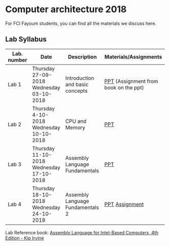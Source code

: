 # Computer architecture 2018

For FCI Fayoum students, you can find all the materials we discuss here.

## Lab Syllabus

| Lab. number | Date                                                    | Description                      | Materials/Assignments                                        |
| ----------- | ------------------------------------------------------- | -------------------------------- | ------------------------------------------------------------ |
| Lab 1       | Thursday<br />27-09-2018<br />Wednesday<br />03-10-2018 | Introduction and basic concepts  | [PPT](/Lab%20slides/Lab%201%20-%20Introduction%20and%20basic%20concepts.pdf) (Assignment from book on the ppt) |
| Lab 2       | Thursday<br />4-10-2018<br />Wednesday<br />10-10-2018  | CPU and Memory                   | [PPT](/Lab%20slides/Lab%202%20-%20CPU%20and%20Memory.pdf)    |
| Lab 3       | Thursday<br />11-10-2018<br />Wednesday<br />17-10-2018 | Assembly Language Fundamentals   | [PPT](/Lab%20slides/Lab%203%20-%20Assembly%20Language%20Fundamentals.pdf) |
| Lab 4       | Thursday<br />18-10-2018<br />Wednesday<br />24-10-2018 | Assembly Language Fundamentals 2 | [PPT](/Lab%20slides/Lab%204%20-%20Assembly%20Language%20Fundamentals%202) [Assignment](/Lab%20Assignments/Chapter%203%20Sheet.docx) |



Lab Reference book: [Assembly Language for Intel-Based Computers, 4th Edition - Kip Irvine](http://kipirvine.com/asm/4th/index.html)

